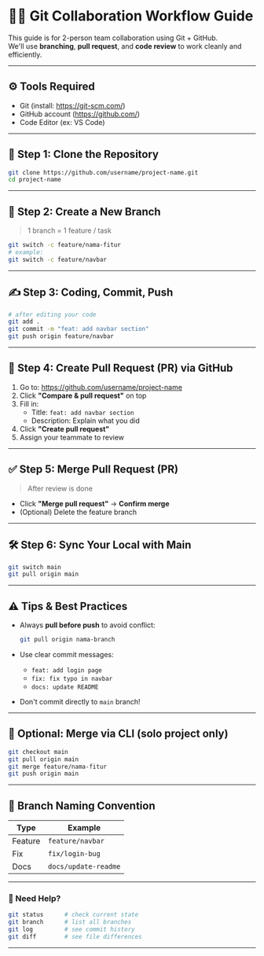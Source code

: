 # 👨‍💻 Git Collaboration Workflow Guide

This guide is for 2-person team collaboration using Git + GitHub.  
We'll use **branching**, **pull request**, and **code review** to work cleanly and efficiently.

---

## ⚙️ Tools Required
- Git (install: https://git-scm.com/)
- GitHub account (https://github.com/)
- Code Editor (ex: VS Code)

---

## 🚀 Step 1: Clone the Repository

```bash
git clone https://github.com/username/project-name.git
cd project-name
```

---

## 🌱 Step 2: Create a New Branch

> 1 branch = 1 feature / task

```bash
git switch -c feature/nama-fitur
# example:
git switch -c feature/navbar
```

---

## ✍️ Step 3: Coding, Commit, Push

```bash
# after editing your code
git add .
git commit -m "feat: add navbar section"
git push origin feature/navbar
```

---

## 🔀 Step 4: Create Pull Request (PR) via GitHub

1. Go to: https://github.com/username/project-name
2. Click **"Compare & pull request"** on top
3. Fill in:
   - Title: `feat: add navbar section`
   - Description: Explain what you did
4. Click **"Create pull request"**
5. Assign your teammate to review

---

## ✅ Step 5: Merge Pull Request (PR)

> After review is done

- Click **"Merge pull request"** → **Confirm merge**
- (Optional) Delete the feature branch

---

## 🛠 Step 6: Sync Your Local with Main

```bash
git switch main
git pull origin main
```

---

## ⚠️ Tips & Best Practices

- Always **pull before push** to avoid conflict:
  ```bash
  git pull origin nama-branch
  ```
- Use clear commit messages:
  - `feat: add login page`
  - `fix: fix typo in navbar`
  - `docs: update README`

- Don't commit directly to `main` branch!

---

## 🧪 Optional: Merge via CLI (solo project only)

```bash
git checkout main
git pull origin main
git merge feature/nama-fitur
git push origin main
```

---

## 🤝 Branch Naming Convention

| Type     | Example              |
|----------|----------------------|
| Feature  | `feature/navbar`     |
| Fix      | `fix/login-bug`      |
| Docs     | `docs/update-readme` |

---

### 📌 Need Help?

```bash
git status      # check current state
git branch      # list all branches
git log         # see commit history
git diff        # see file differences
```

---
